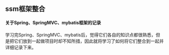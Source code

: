 ## ssm框架整合
#### 关于Spring、SpringMVC、mybatis框架的记录
学习完Spring、SpringMVC、mybatis后，觉得它们各自的知识点都很熟悉，但是把它们放到一起做项目时却不知所措，因此就将学习了如何将它们整合到一起并详细记录下来。
